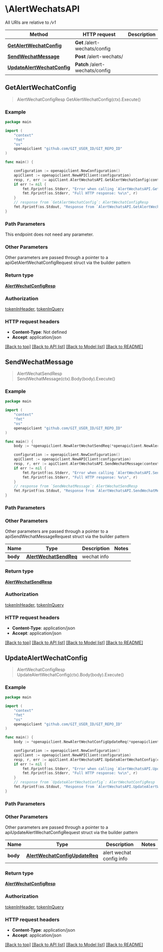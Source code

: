 # \AlertWechatsAPI

All URIs are relative to */v1*

Method | HTTP request | Description
------------- | ------------- | -------------
[**GetAlertWechatConfig**](AlertWechatsAPI.md#GetAlertWechatConfig) | **Get** /alert-wechats/config | 
[**SendWechatMessage**](AlertWechatsAPI.md#SendWechatMessage) | **Post** /alert-wechats/ | 
[**UpdateAlertWechatConfig**](AlertWechatsAPI.md#UpdateAlertWechatConfig) | **Patch** /alert-wechats/config | 



## GetAlertWechatConfig

> AlertWechatConfigResp GetAlertWechatConfig(ctx).Execute()





### Example

```go
package main

import (
	"context"
	"fmt"
	"os"
	openapiclient "github.com/GIT_USER_ID/GIT_REPO_ID"
)

func main() {

	configuration := openapiclient.NewConfiguration()
	apiClient := openapiclient.NewAPIClient(configuration)
	resp, r, err := apiClient.AlertWechatsAPI.GetAlertWechatConfig(context.Background()).Execute()
	if err != nil {
		fmt.Fprintf(os.Stderr, "Error when calling `AlertWechatsAPI.GetAlertWechatConfig``: %v\n", err)
		fmt.Fprintf(os.Stderr, "Full HTTP response: %v\n", r)
	}
	// response from `GetAlertWechatConfig`: AlertWechatConfigResp
	fmt.Fprintf(os.Stdout, "Response from `AlertWechatsAPI.GetAlertWechatConfig`: %v\n", resp)
}
```

### Path Parameters

This endpoint does not need any parameter.

### Other Parameters

Other parameters are passed through a pointer to a apiGetAlertWechatConfigRequest struct via the builder pattern


### Return type

[**AlertWechatConfigResp**](AlertWechatConfigResp.md)

### Authorization

[tokenInHeader](../README.md#tokenInHeader), [tokenInQuery](../README.md#tokenInQuery)

### HTTP request headers

- **Content-Type**: Not defined
- **Accept**: application/json

[[Back to top]](#) [[Back to API list]](../README.md#documentation-for-api-endpoints)
[[Back to Model list]](../README.md#documentation-for-models)
[[Back to README]](../README.md)


## SendWechatMessage

> AlertWechatSendResp SendWechatMessage(ctx).Body(body).Execute()





### Example

```go
package main

import (
	"context"
	"fmt"
	"os"
	openapiclient "github.com/GIT_USER_ID/GIT_REPO_ID"
)

func main() {
	body := *openapiclient.NewAlertWechatSendReq(*openapiclient.NewAlertWechatSendReqAlertWechatSend()) // AlertWechatSendReq | wechat info

	configuration := openapiclient.NewConfiguration()
	apiClient := openapiclient.NewAPIClient(configuration)
	resp, r, err := apiClient.AlertWechatsAPI.SendWechatMessage(context.Background()).Body(body).Execute()
	if err != nil {
		fmt.Fprintf(os.Stderr, "Error when calling `AlertWechatsAPI.SendWechatMessage``: %v\n", err)
		fmt.Fprintf(os.Stderr, "Full HTTP response: %v\n", r)
	}
	// response from `SendWechatMessage`: AlertWechatSendResp
	fmt.Fprintf(os.Stdout, "Response from `AlertWechatsAPI.SendWechatMessage`: %v\n", resp)
}
```

### Path Parameters



### Other Parameters

Other parameters are passed through a pointer to a apiSendWechatMessageRequest struct via the builder pattern


Name | Type | Description  | Notes
------------- | ------------- | ------------- | -------------
 **body** | [**AlertWechatSendReq**](AlertWechatSendReq.md) | wechat info | 

### Return type

[**AlertWechatSendResp**](AlertWechatSendResp.md)

### Authorization

[tokenInHeader](../README.md#tokenInHeader), [tokenInQuery](../README.md#tokenInQuery)

### HTTP request headers

- **Content-Type**: application/json
- **Accept**: application/json

[[Back to top]](#) [[Back to API list]](../README.md#documentation-for-api-endpoints)
[[Back to Model list]](../README.md#documentation-for-models)
[[Back to README]](../README.md)


## UpdateAlertWechatConfig

> AlertWechatConfigResp UpdateAlertWechatConfig(ctx).Body(body).Execute()





### Example

```go
package main

import (
	"context"
	"fmt"
	"os"
	openapiclient "github.com/GIT_USER_ID/GIT_REPO_ID"
)

func main() {
	body := *openapiclient.NewAlertWechatConfigUpdateReq(*openapiclient.NewAlertWechatConfigUpdateReqAlertWechatConfig()) // AlertWechatConfigUpdateReq | alert wechat config info

	configuration := openapiclient.NewConfiguration()
	apiClient := openapiclient.NewAPIClient(configuration)
	resp, r, err := apiClient.AlertWechatsAPI.UpdateAlertWechatConfig(context.Background()).Body(body).Execute()
	if err != nil {
		fmt.Fprintf(os.Stderr, "Error when calling `AlertWechatsAPI.UpdateAlertWechatConfig``: %v\n", err)
		fmt.Fprintf(os.Stderr, "Full HTTP response: %v\n", r)
	}
	// response from `UpdateAlertWechatConfig`: AlertWechatConfigResp
	fmt.Fprintf(os.Stdout, "Response from `AlertWechatsAPI.UpdateAlertWechatConfig`: %v\n", resp)
}
```

### Path Parameters



### Other Parameters

Other parameters are passed through a pointer to a apiUpdateAlertWechatConfigRequest struct via the builder pattern


Name | Type | Description  | Notes
------------- | ------------- | ------------- | -------------
 **body** | [**AlertWechatConfigUpdateReq**](AlertWechatConfigUpdateReq.md) | alert wechat config info | 

### Return type

[**AlertWechatConfigResp**](AlertWechatConfigResp.md)

### Authorization

[tokenInHeader](../README.md#tokenInHeader), [tokenInQuery](../README.md#tokenInQuery)

### HTTP request headers

- **Content-Type**: application/json
- **Accept**: application/json

[[Back to top]](#) [[Back to API list]](../README.md#documentation-for-api-endpoints)
[[Back to Model list]](../README.md#documentation-for-models)
[[Back to README]](../README.md)

